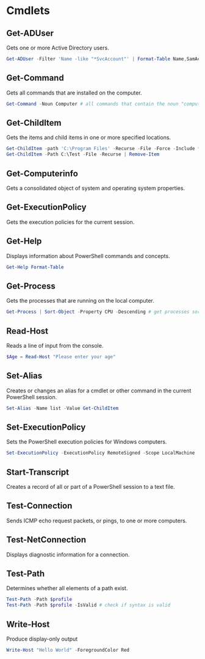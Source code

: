 # Cmdlets
## Get-ADUser
Gets one or more Active Directory users.
```powershell
Get-ADUser -Filter 'Name -like "*SvcAccount"' | Format-Table Name,SamAccountName -A
```

## Get-Command
Gets all commands that are installed on the computer.
```powershell
Get-Command -Noun Computer # all commands that contain the noun "computer"
```

## Get-ChildItem
Gets the items and child items in one or more specified locations.
```powershell
Get-ChildItem -path 'C:\Program Files' -Recurse -File -Force -Include *.exe -Exclude w*
Get-ChildItem -Path C:\Test -File -Recurse | Remove-Item 
```

## Get-Computerinfo
Gets a consolidated object of system and operating system properties.

## Get-ExecutionPolicy
Gets the execution policies for the current session.

## Get-Help
Displays information about PowerShell commands and concepts.
```powershell
Get-Help Format-Table
```

## Get-Process
Gets the processes that are running on the local computer.
```powershell
Get-Process | Sort-Object -Property CPU -Descending # get processes sorted by CPU time
```

## Read-Host
Reads a line of input from the console.
```powershell
$Age = Read-Host "Please enter your age"
```

## Set-Alias
Creates or changes an alias for a cmdlet or other command in the current PowerShell session.
```powershell
Set-Alias -Name list -Value Get-ChildItem
```

## Set-ExecutionPolicy
Sets the PowerShell execution policies for Windows computers.
```powershell
Set-ExecutionPolicy -ExecutionPolicy RemoteSigned -Scope LocalMachine
```

## Start-Transcript
Creates a record of all or part of a PowerShell session to a text file.

## Test-Connection
Sends ICMP echo request packets, or pings, to one or more computers.

## Test-NetConnection
Displays diagnostic information for a connection.

## Test-Path
Determines whether all elements of a path exist.
```powershell
Test-Path -Path $profile
Test-Path -Path $profile -IsValid # check if syntax is valid
```

## Write-Host
Produce display-only output
```powershell
Write-Host "Hello World" -ForegroundColor Red
```
